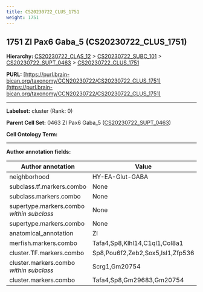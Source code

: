 ```yaml
---
title: CS20230722_CLUS_1751
weight: 1751
---
```

## 1751 ZI Pax6 Gaba_5 (CS20230722_CLUS_1751)
<b>Hierarchy: </b>
[CS20230722_CLAS_12](../CS20230722_CLAS_12) >
[CS20230722_SUBC_101](../CS20230722_SUBC_101) >
[CS20230722_SUPT_0463](../CS20230722_SUPT_0463) >
[CS20230722_CLUS_1751](../CS20230722_CLUS_1751)

**PURL:** [https://purl.brain-bican.org/taxonomy/CCN20230722/CS20230722_CLUS_1751](https://purl.brain-bican.org/taxonomy/CCN20230722/CS20230722_CLUS_1751)

---


**Labelset:** cluster (Rank: 0)

**Parent Cell Set:** 0463 ZI Pax6 Gaba_5 ([CS20230722_SUPT_0463](../CS20230722_SUPT_0463))



**Cell Ontology Term:** 

[MARKER GENES.]: #


---

[TRANSFERRED ANNOTATIONS.]: #


[AUTHOR ANNOTATION FIELDS.]: #


**Author annotation fields:**

| Author annotation | Value |
|-------------------|-------|
|neighborhood|HY-EA-Glut-GABA|
|subclass.tf.markers.combo|None|
|subclass.markers.combo|None|
|supertype.markers.combo _within subclass_|None|
|supertype.markers.combo|None|
|anatomical_annotation|ZI|
|merfish.markers.combo|Tafa4,Sp8,Klhl14,C1ql1,Col8a1|
|cluster.TF.markers.combo|Sp8,Pou6f2,Zeb2,Sox5,Isl1,Zfp536|
|cluster.markers.combo _within subclass_|Scrg1,Gm20754|
|cluster.markers.combo|Tafa4,Sp8,Gm29683,Gm20754|
